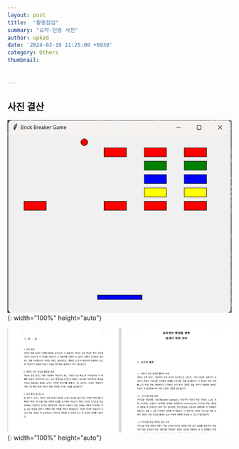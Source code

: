 ```yaml
---
layout: post
title:  "활동점검"
summary: "요약-인증 사진"
author: upked
date: '2024-03-19 11:25:00 +0930'
category: Others
thumbnail: 


---
```


## 사진 결산

![벽돌깨기](/assets/img/posts/brickbreaker.png){: width="100%" height="auto"}

![논문](/assets/img/posts/thesis.png){: width="100%" height="auto"}
